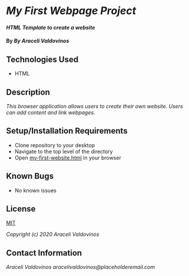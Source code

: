 # _My First Webpage Project_

#### _HTML Template to create a website_

#### By _**By Araceli Valdovinos**_

## Technologies Used

* HTML

## Description

_This browser application allows users to create their own website. Users can add content and link webpages._

## Setup/Installation Requirements

* Clone repository to your desktop
* Navigate to the top level of the directory
* Open [my-first-website.html](http://127.0.0.1:5501/my-first-webpage.html) in your browser


## Known Bugs

* No known issues

## License
[MIT](https://opensource.org/licenses/MIT)

_Copyright (c) 2020 Araceli Valdovinos_

## Contact Information

_Araceli Valdovinos aracelivaldovinos@placeholderemail.com_